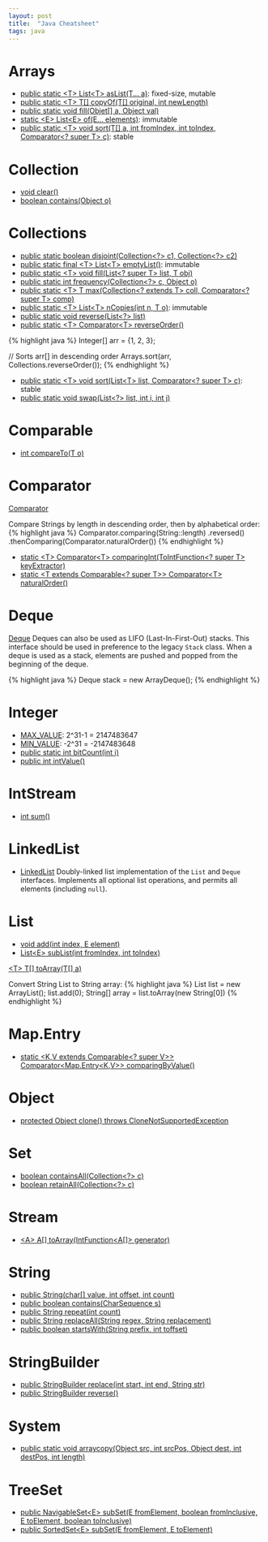 ```yaml
---
layout: post
title:  "Java Cheatsheet"
tags: java
---
```

# Arrays
* [public static \<T\> List\<T\> asList(T... a)](https://docs.oracle.com/javase/8/docs/api/java/util/Arrays.html#asList-T...-): fixed-size, mutable
* [public static \<T\> T\[\] copyOf(T\[\] original, int newLength)](https://docs.oracle.com/javase/8/docs/api/java/util/Arrays.html#copyOf-T:A-int-)
* [public static void fill(Objet\[\] a, Object val)](https://docs.oracle.com/javase/8/docs/api/java/util/Arrays.html#fill-java.lang.Object:A-java.lang.Object-)
* [static \<E\> List\<E\> of(E... elements)](https://docs.oracle.com/en/java/javase/11/docs/api/java.base/java/util/List.html#of%28E...%29): immutable
* [public static \<T\> void sort(T\[\] a, int fromIndex, int toIndex, Comparator\<? super T\> c)](https://docs.oracle.com/javase/8/docs/api/java/util/Arrays.html#sort-T:A-int-int-java.util.Comparator-): stable

# Collection
* [void clear()](https://docs.oracle.com/javase/8/docs/api/java/util/Collection.html#clear--)
* [boolean contains(Object o)](https://docs.oracle.com/javase/8/docs/api/java/util/Collection.html#contains-java.lang.Object-)

# Collections
* [public static boolean disjoint(Collection\<?\> c1, Collection\<?\> c2)](https://docs.oracle.com/javase/8/docs/api/java/util/Collections.html#disjoint-java.util.Collection-java.util.Collection-)
* [public static final \<T\> List\<T\> emptyList()](https://docs.oracle.com/javase/8/docs/api/java/util/Collections.html#emptyList--): immutable
* [public static \<T\> void fill(List\<? super T\> list, T obj)](https://docs.oracle.com/javase/8/docs/api/java/util/Collections.html#fill-java.util.List-T-)
* [public static int frequency(Collection\<?\> c, Object o)](https://docs.oracle.com/javase/8/docs/api/java/util/Collections.html#frequency-java.util.Collection-java.lang.Object-)
* [public static \<T\> T max(Collection\<? extends T\> coll, Comparator\<? super T\> comp)](https://docs.oracle.com/javase/8/docs/api/java/util/Collections.html#max-java.util.Collection-java.util.Comparator-)
* [public static \<T\> List\<T\> nCopies(int n, T o)](https://docs.oracle.com/javase/8/docs/api/java/util/Collections.html#nCopies-int-T-): immutable
* [public static void reverse(List\<?\> list)](https://docs.oracle.com/en/java/javase/11/docs/api/java.base/java/util/Collections.html#reverse(java.util.List))
* [public static \<T\> Comparator\<T\> reverseOrder()](https://docs.oracle.com/javase/8/docs/api/java/util/Collections.html#reverseOrder--)

{% highlight java %}
Integer[] arr = {1, 2, 3};
  
// Sorts arr[] in descending order 
Arrays.sort(arr, Collections.reverseOrder()); 
{% endhighlight %}

* [public static \<T\> void sort(List\<T\> list, Comparator\<? super T\> c)](https://docs.oracle.com/javase/8/docs/api/java/util/Collections.html#sort-java.util.List-java.util.Comparator-): stable
* [public static void swap(List\<?\> list, int i, int j)](https://docs.oracle.com/javase/8/docs/api/java/util/Collections.html#swap-java.util.List-int-int-)

# Comparable
* [int compareTo(T o)](https://docs.oracle.com/javase/8/docs/api/java/lang/Comparable.html#compareTo-T-)

# Comparator
[Comparator](https://docs.oracle.com/javase/8/docs/api/java/util/Comparator.html)

Compare Strings by length in descending order, then by alphabetical order:
{% highlight java %}
Comparator.comparing(String::length)
    .reversed()
    .thenComparing(Comparator.<String>naturalOrder())
{% endhighlight %}

* [static \<T\> Comparator\<T\> comparingInt(ToIntFunction\<? super T\> keyExtractor)](https://docs.oracle.com/javase/8/docs/api/java/util/Comparator.html#comparingInt-java.util.function.ToIntFunction-)
* [static \<T extends Comparable\<? super T\>\> Comparator\<T\> naturalOrder()](https://docs.oracle.com/javase/8/docs/api/java/util/Comparator.html#naturalOrder--)

# Deque
[Deque](https://docs.oracle.com/en/java/javase/11/docs/api/java.base/java/util/Deque.html)
Deques can also be used as LIFO (Last-In-First-Out) stacks. This interface should be used in preference to the legacy `Stack` class. When a deque is used as a stack, elements are pushed and popped from the beginning of the deque.

{% highlight java %}
Deque<Integer> stack = new ArrayDeque<Integer>();
{% endhighlight %}

# Integer
* [MAX_VALUE](https://docs.oracle.com/javase/8/docs/api/java/lang/Integer.html#MAX_VALUE): 2^31-1 = 2147483647
* [MIN_VALUE](https://docs.oracle.com/javase/8/docs/api/java/lang/Integer.html#MIN_VALUE): -2^31 = -2147483648
* [public static int bitCount(int i)](https://docs.oracle.com/javase/8/docs/api/java/lang/Integer.html#bitCount-int-)
* [public int intValue()](https://docs.oracle.com/javase/8/docs/api/java/lang/Integer.html#intValue--)

# IntStream
* [int sum()](https://docs.oracle.com/javase/8/docs/api/java/util/stream/IntStream.html#sum--)

# LinkedList
* [LinkedList](https://docs.oracle.com/javase/8/docs/api/java/util/LinkedList.html)
Doubly-linked list implementation of the `List` and `Deque` interfaces. Implements all optional list operations, and permits all elements (including `null`).

# List
* [void add(int index, E element)](https://docs.oracle.com/javase/8/docs/api/java/util/List.html#add-int-E-)
* [List\<E\> subList(int fromIndex, int toIndex)](https://docs.oracle.com/javase/8/docs/api/java/util/List.html#subList-int-int-)

[\<T\> T\[\] toArray(T\[\] a)](https://docs.oracle.com/javase/8/docs/api/java/util/List.html#toArray-T:A-)

Convert String List to String array:
{% highlight java %}
List<String> list = new ArrayList<String>();
list.add(0);
String[] array = list.toArray(new String[0])
{% endhighlight %}

# Map.Entry
* [static \<K,V extends Comparable\<? super V\>\> Comparator\<Map.Entry\<K,V\>\> comparingByValue()](https://docs.oracle.com/javase/8/docs/api/java/util/Map.Entry.html#comparingByValue--)

# Object
* [protected Object clone() throws CloneNotSupportedException](https://docs.oracle.com/javase/8/docs/api/java/lang/Object.html#clone--)

# Set
* [boolean containsAll(Collection\<?\> c)](https://docs.oracle.com/javase/8/docs/api/java/util/Set.html#containsAll-java.util.Collection-)
* [boolean retainAll(Collection\<?\> c)](https://docs.oracle.com/javase/8/docs/api/java/util/Set.html#retainAll-java.util.Collection-)

# Stream
* [\<A\> A\[\] toArray(IntFunction\<A\[\]\> generator)](https://docs.oracle.com/javase/8/docs/api/java/util/stream/Stream.html#toArray-java.util.function.IntFunction-)

# String
* [public String(char\[\]  value, int offset, int count)](https://docs.oracle.com/javase/8/docs/api/java/lang/String.html#String-char:A-int-int-)
* [public boolean contains(CharSequence s)](https://docs.oracle.com/javase/8/docs/api/java/lang/String.html#contains-java.lang.CharSequence-)
* [public String repeat(int count)](https://docs.oracle.com/en/java/javase/11/docs/api/java.base/java/lang/String.html#repeat(int))
* [public String replaceAll(String regex, String replacement)](https://docs.oracle.com/javase/8/docs/api/java/lang/String.html#replaceAll-java.lang.String-java.lang.String-)
* [public boolean startsWith(String prefix, int toffset)](https://docs.oracle.com/javase/8/docs/api/java/lang/String.html#startsWith-java.lang.String-int-)

# StringBuilder
* [public StringBuilder replace(int start, int end, String str)](https://docs.oracle.com/javase/8/docs/api/java/lang/StringBuilder.html#replace-int-int-java.lang.String-)
* [public StringBuilder reverse()](https://docs.oracle.com/javase/8/docs/api/java/lang/StringBuilder.html#reverse--)

# System
* [public static void arraycopy(Object src, int srcPos, Object dest, int destPos, int length)](https://docs.oracle.com/javase/8/docs/api/java/lang/System.html#arraycopy-java.lang.Object-int-java.lang.Object-int-int-)

# TreeSet
* [public NavigableSet\<E\> subSet(E fromElement, boolean fromInclusive, E toElement, boolean toInclusive)](https://docs.oracle.com/javase/8/docs/api/java/util/TreeSet.html#subSet-E-boolean-E-boolean-)
* [public SortedSet\<E\> subSet(E fromElement, E toElement)](https://docs.oracle.com/javase/8/docs/api/java/util/TreeSet.html#subSet-E-E-)
